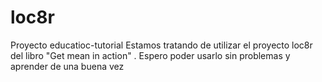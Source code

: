 # loc8r
Proyecto educatioc-tutorial
Estamos tratando de utilizar el proyecto loc8r del libro "Get mean in action" . 
Espero poder usarlo sin problemas y aprender de una buena vez

